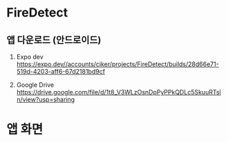 # FireDetect

## 앱 다운로드 (안드로이드)

1. Expo dev
https://expo.dev//accounts/ciker/projects/FireDetect/builds/28d66e71-519d-4203-aff6-67d2181bd9cf

2. Google Drive
https://drive.google.com/file/d/1t8_V3WLzOsnDpPyPPkQDLc5SkuuRTsln/view?usp=sharing


앱 화면 
=======

